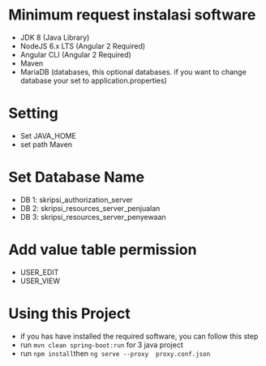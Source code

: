 



# Minimum request instalasi software
* JDK 8 (Java Library)
* NodeJS 6.x LTS (Angular 2 Required)
* Angular CLI (Angular 2 Required)
* Maven
* MariaDB (databases, this optional databases. if you want to change database your set to application.properties)


# Setting
* Set JAVA_HOME
* set path Maven

# Set Database Name
* DB 1: skripsi_authorization_server
* DB 2: skripsi_resources_server_penjualan 
* DB 3: skripsi_resources_server_penyewaan

# Add value table permission
* USER_EDIT
* USER_VIEW

# Using this Project
* if you has have installed the required software, you can follow this step
* run ``` mvn clean spring-boot:run ``` for 3 java project
* run ``` npm install ```then ``` ng serve --proxy  proxy.conf.json ```
